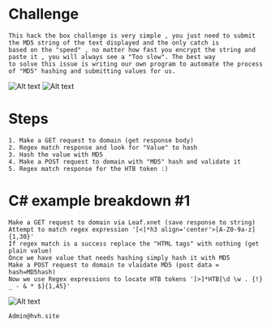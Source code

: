 # Challenge
```
This hack the box challenge is very simple , you just need to submit the MD5 string of the text displayed and the only catch is
based on the "speed" , no matter how fast you encrypt the string and paste it , you will always see a "Too slow". The best way
to solve this issue is writing our own program to automate the process of "MD5" hashing and submitting values for us.
```
![Alt text](https://i.imgur.com/u5rUWWN.png "Example")
![Alt text](https://i.imgur.com/CD9VvpB.png "Example")
# Steps
```
1. Make a GET request to domain (get response body)
2. Regex match response and look for "Value" to hash
3. Hash the value with MD5
4. Make a POST request to domain with "MD5" hash and validate it
5. Regex match response for the HTB token :)
```


# C# example breakdown #1
```
Make a GET request to domain via Leaf.xnet (save response to string)
Attempt to match regex expression '[<]*h3 align='center'>[A-Z0-9a-z]{1,30}'
If regex match is a success replace the "HTML tags" with nothing (get plain value)
Once we have value that needs hashing simply hash it with MD5
Make a POST request to domain to vlaidate MD5 (post data = hash=MD5hash)
Now we use Regex expressions to locate HTB tokens '[>]*HTB[\d \w . {!} _ - & * $]{1,45}'
```
![Alt text](https://i.imgur.com/59EY31H.png "Example")

```
Admin@hvh.site
```
